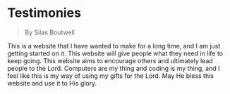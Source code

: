 # Testimonies
>By Silas Boutwell

This is a website that I have wanted to make for a long time, and I am just getting started on it. This website will give people what they need in life to keep going. This website aims to encourage others and ultimately lead people to the Lord. Computers are my thing and coding is my thing, and I feel like this is my way of using my gifts for the Lord. May He bless this website and use it to His glory.
